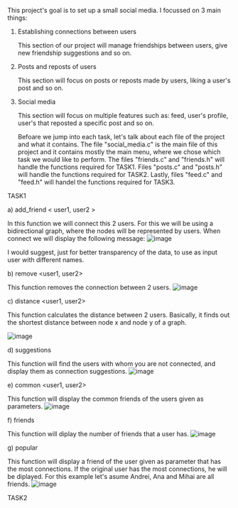 
 This project's goal is to set up a small social media. I focussed on 3 main things:
 1)	Establishing connections between users

	This section of our project will manage friendships between users, give new friendship suggestions
and so on.

2)	Posts and reposts of users

   	This section will focus on posts or reposts made by users, liking a user's post and so on.

3)	Social media

   	This section will focus on multiple features such as: feed, user's profile, user's that
reposted a specific post and so on.

   	Befoare we jump into each task, let's talk about each file of the project and what it contains.
The file "social_media.c" is the main file of this project and it contains mostly the main menu, where we chose
which task we would like to perform. The files "friends.c" and "friends.h" will handle the functions required
for TASK1. Files "posts.c" and "posts.h" will handle the functions required for TASK2. Lastly, files "feed.c"
and "feed.h" will handel the functions required for TASK3.


TASK1

a) add_friend < user1, user2 >
	
   In this function we will connect this 2 users. For this we will be using a bidirectional graph, where the
nodes will be represented by users. When connect we will display the following message:
![image](https://github.com/user-attachments/assets/03dc39c0-9cd9-4561-acdb-63b5a45073e2)

I would suggest, just for better transparency of the data, to use as input user with different names.

b) remove <user1, user2>

   This function removes the connection between 2 users.
 ![image](https://github.com/user-attachments/assets/81f9f734-29be-4877-99ee-71ac282db880)

c) distance <user1, user2>

   This function calculates the distance between 2 users. Basically, it finds out the shortest distance between
 node x and node y of a graph.
 
 ![image](https://github.com/user-attachments/assets/c0ba6475-05e0-45ec-9bff-2cba08229d7e)

d) suggestions <username>

   This function will find the users with whom you are not connected, and display them as connection suggestions.
![image](https://github.com/user-attachments/assets/56adcb8a-02f2-4263-a8c5-6ec30e6c5c34)

e) common <user1, user2>

   This function will display the common friends of the users given as parameters.
 ![image](https://github.com/user-attachments/assets/5de535a6-5519-44c9-af31-94b267d6722b)

 f) friends <username>
 
   This function will diplay the number of friends that a user has.
  ![image](https://github.com/user-attachments/assets/2350d815-000a-4d8c-b4ea-02b7683b6247)

  g) popular <username>
  
   This function will display a friend of the user given as parameter that has the most connections.
   If the original user has the most connections, he will be diplayed.
   	For this example let's asume Andrei, Ana and Mihai are all friends.
    ![image](https://github.com/user-attachments/assets/260ce1e0-89de-4242-805e-0705c8f7614f)



TASK2





	
